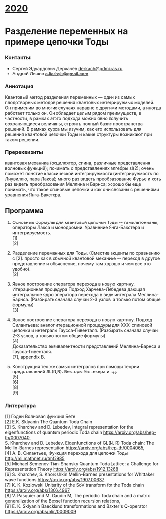# [__2020__](./README.md)

# Разделение переменных на примере цепочки Тоды

### Контакты:
* Сергей Эдуардович Деркачёв <derkach@pdmi.ras.ru>
* Андрей Ляшик <a.liashyk@gmail.com>

### Аннотация
Квантовый метод разделения переменных — один из самых плодотворных методов решения квантовых интегрируемых моделей. Он применим во многих случаях наравне с другими методами, а иногда работает только он. Он обладает целым рядом преимуществ, в частности, в рамках этого подхода можно явно получить сохраняющиеся величины, строить полный базис пространства решений. В рамках курса мы изучим, как его использовать для решения квантовой цепочки Тоды и какие структуры возникают при таком решении.
 
### Пререквизиты   
квантовая механика (осциллятор, спина, различные представления волновых функций); понимать о представлениях алгебры sl(2); очень поможет понятие классической интегрируемости (интегрируемость по Лиувиллю, пара Лакса); много раз видеть преобразование Фурье и хоть раз видеть преобразования Меллина и Барнса; хорошо бы еще понимать, что такое спиновые цепочки и как они связаны с решениями уравнения Янга-Бакстера.

## Программа

1.  Основные формулы для квантовой цепочки Тоды -- гамильтонианы, операторы Лакса и монодромии. Уравнение Янга-Бакстера и интегрируемость.  
[1]  
[2]

2. Разделение переменных для Тоды. (Сместив акценты по сравнению с [2]. просто как в обычной квантовой механике -- переход в другое представление и объяснение, почему там хорошо и чем все это удобно).  
[2]

3. Явное построение оператора перехода в новую картину. Итерационная процедура Подход Харчева-Лебедева дающая интегральное ядро оператора перехода в виде интеграла Меллина-Барнса. (Разбирать сначала случаи 2-3 узлов, а только потом общие формулы)  
[3]

4.  Явное построение оператора перехода в новую картину. Подход Силантьева: аналог итерационной процедуры для XXX-спиновой цепочки и интегралы Гаусса-Гивенталя.  (Разбирать сначала случаи 2-3 узлов, а только потом общие формулы)   
[4]  
Доказательство эквивалентности представлений Меллина-Барнса и Гаусса-Гивенталя.  
[7], appendix B.  
 
5.  Конструкция тех же самых интегралов при помощи теории представлений SL(N,R): Векторы Уиттекера и т.д.  
[5]  
[6]  
[8]  
[9]  

### Литература
[1] Годен Волновая функция Бете  
[2] E.K. Sklyanin The Quantum Toda Chain  
[3] S. Kharchev and D. Lebedev, Integral representation for the eigenfunctions of quantum periodic Toda chain <https://arxiv.org/abs/hep-th/0007040>,  
S. Kharchev and D. Lebedev, Eigenfunctions of GL(N, R) Toda chain: The Mellin-Barnes representation <https://arxiv.org/abs/hep-th/0004065>,  
[4]  А. В. Силантьев, Функция перехода для цепочки Тоды <http://mi.mathnet.ru/tmf5985>  
[5]  Michael Semenov-Tian-Shansky Quantum Toda Lattice: a Challenge for Representation Theory <https://arxiv.org/abs/1912.13268>  
[6] S. Kharchev, S. Khoroshkin Mellin-Barnes presentations for Whittaker wave functions <https://arxiv.org/abs/1907.00637>  
[7] K. K. Kozlowski Unitarity of the SoV transform for the Toda chain <https://arxiv.org/abs/1306.4967>  
[8] V. Pasquier and M. Gaudin M, The periodic Toda chain and a matrix generalization of the Bessel function recursion relations,   
[9] E. K. Sklyanin Baecklund transformations and Baxter's Q-operator <https://arxiv.org/abs/nlin/0009009>  

